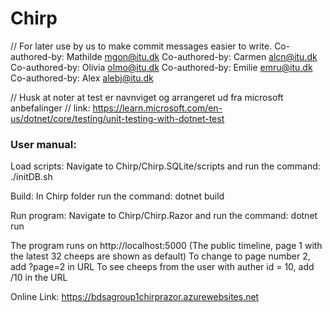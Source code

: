 # Chirp

// For later use by us to make commit messages easier to write.
Co-authored-by: Mathilde <mgon@itu.dk>
Co-authored-by: Carmen <alcn@itu.dk>
Co-authored-by: Olivia <olmo@itu.dk>
Co-authored-by: Emilie <emru@itu.dk>
Co-authored-by: Alex <alebj@itu.dk>



// Husk at noter at test er navnviget og arrangeret ud fra microsoft anbefalinger
// link: https://learn.microsoft.com/en-us/dotnet/core/testing/unit-testing-with-dotnet-test

### User manual:

Load scripts:
Navigate to Chirp/Chirp.SQLite/scripts and run the command: 
./initDB.sh

Build:
In Chirp folder run the command: dotnet build

Run program:
Navigate to Chirp/Chirp.Razor and run the command: dotnet run 

The program runs on http://localhost:5000 
(The public timeline, page 1 with the latest 32 cheeps are shown as default)
To change to page number 2, add ?page=2 in URL
To see cheeps from the user with auther id = 10, 
add /10 in the URL

Online Link: https://bdsagroup1chirprazor.azurewebsites.net